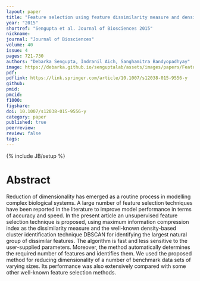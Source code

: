 ```yaml
---
layout: paper
title: "Feature selection using feature dissimilarity measure and density-based clustering: Application to biological data"
year: "2015"
shortref: "Sengupta et al. Journal of Biosciences 2015"
nickname:
journal: "Journal of Biosciences"
volume: 40
issue: 4
pages: 721-730
authors: "Debarka Sengupta, Indranil Aich, Sanghamitra Bandyopadhyay"
image: https://debarka.github.io/senguptalab/assets/images/papers/FeatureSelection.png
pdf:
pdflink: https://link.springer.com/article/10.1007/s12038-015-9556-y
github:
pmid:
pmcid:
f1000:
figshare:
doi: 10.1007/s12038-015-9556-y
category: paper
published: true
peerreview:
review: false
tags:
---
```

{% include JB/setup %}


# Abstract

Reduction of dimensionality has emerged as a routine process in modelling complex biological systems. A large number of feature selection techniques have been reported in the literature to improve model performance in terms of accuracy and speed. In the present article an unsupervised feature selection technique is proposed, using maximum information compression index as the dissimilarity measure and the well-known density-based cluster identification technique DBSCAN for identifying the largest natural group of dissimilar features. The algorithm is fast and less sensitive to the user-supplied parameters. Moreover, the method automatically determines the required number of features and identifies them. We used the proposed method for reducing dimensionality of a number of benchmark data sets of varying sizes. Its performance was also extensively compared with some other well-known feature selection methods.
